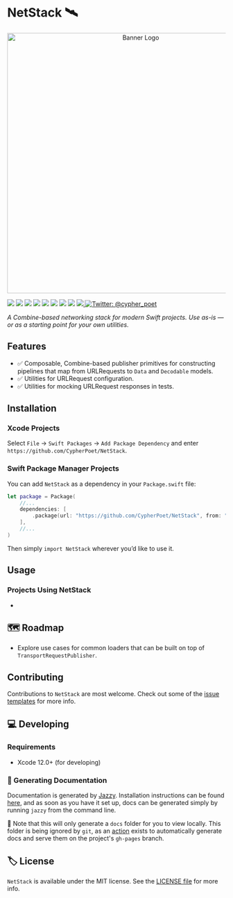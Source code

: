 # NetStack 🛰

<!-- Header Logo -->

<p align="center">
   <img width="600px" src="./Resources/Assets/banner-logo.png" alt="Banner Logo">
</p>


<!-- Badges -->

<p>
    <img src="https://img.shields.io/badge/Swift-5.3-F06C33.svg" />
    <img src="https://img.shields.io/badge/iOS-13.0+-865EFC.svg" />
    <img src="https://img.shields.io/badge/iPadOS-13.0+-F65EFC.svg" />
    <img src="https://img.shields.io/badge/macOS-10.15+-179AC8.svg" />
    <img src="https://img.shields.io/badge/tvOS-13.0+-41465B.svg" />
    <img src="https://img.shields.io/badge/watchOS-6.0+-1FD67A.svg" />
    <img src="https://img.shields.io/badge/License-MIT-blue.svg" />
    <img src="https://github.com/CypherPoet/NetStack/workflows/Build%20&%20Test/badge.svg" />
    <a href="https://github.com/apple/swift-package-manager">
      <img src="https://img.shields.io/badge/spm-compatible-brightgreen.svg?style=flat" />
    </a>
    <a href="https://twitter.com/cypher_poet">
        <img src="https://img.shields.io/badge/Contact-@cypher_poet-lightgrey.svg?style=flat" alt="Twitter: @cypher_poet" />
    </a>
</p>



<p align="center">

_A Combine-based networking stack for modern Swift projects. Use as-is &mdash; or as a starting point for your own utilities._

<p />


## Features

- ✅ Composable, Combine-based publisher primitives for constructing pipelines that map from URLRequests to `Data` and `Decodable` models.
- ✅ Utilities for URLRequest configuration.
- ✅ Utilities for mocking URLRequest responses in tests. 


## Installation

### Xcode Projects

Select `File` -> `Swift Packages` -> `Add Package Dependency` and enter `https://github.com/CypherPoet/NetStack`.


### Swift Package Manager Projects

You can add `NetStack` as a dependency in your `Package.swift` file:

```swift
let package = Package(
    //...
    dependencies: [
        .package(url: "https://github.com/CypherPoet/NetStack", from: "0.1.0"),
    ],
    //...
)
```


Then simply `import NetStack` wherever you’d like to use it.



## Usage

### Projects Using NetStack

-

## 🗺 Roadmap

- Explore use cases for common loaders that can be built on top of `TransportRequestPublisher`.


## Contributing

Contributions to `NetStack` are most welcome. Check out some of the [issue templates](./.github/ISSUE_TEMPLATE/) for more info.



## 💻 Developing

### Requirements

- Xcode 12.0+ (for developing)


### 📜 Generating Documentation

Documentation is generated by [Jazzy](https://github.com/realm/jazzy). Installation instructions can be found [here](https://github.com/realm/jazzy#installation), and as soon as you have it set up, docs can be generated simply by running `jazzy` from the command line.

📝 Note that this will only generate a `docs` folder for you to view locally. This folder is being ignored by `git`, as an [action](./.github/workflows/PublishDocumentation.yml) exists to automatically generate docs and serve them on the project's `gh-pages` branch.


## 🏷 License

`NetStack` is available under the MIT license. See the [LICENSE file](./LICENSE) for more info.
